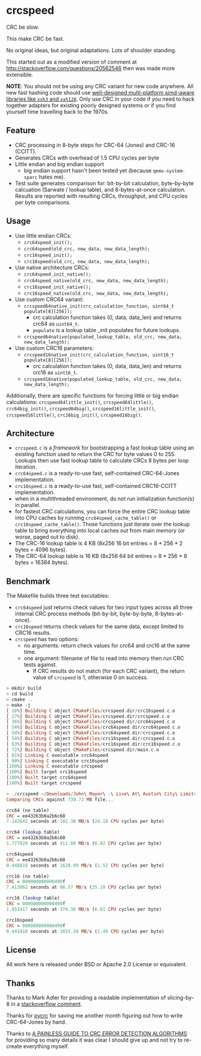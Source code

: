crcspeed
========

CRC be slow.

This make CRC be fast.

No original ideas, but original adaptations.  Lots of shoulder standing.

This started out as a modified version of comment at http://stackoverflow.com/questions/20562546
then was made more extensible.

**NOTE**: You should not be using any CRC variant for new code anywhere. All new fast hashing code
should use [well-designed multi-platform simd-aware libraries like `xxh3` and `xxh128`](https://github.com/Cyan4973/xxHash). Only use CRC in your code if you need to hack together adapters for existing poorly designed systems or if you find yourself time travelling back to the 1970s.

Feature
--------

  - CRC processing in 8-byte steps for CRC-64 (Jones) and CRC-16 (CCITT).
  - Generates CRCs with overhead of 1.5 CPU cycles per byte
  - Little endian and big endian support
    - big endian support hasn't been tested yet (because `qemu-system-sparc` hates me).
  - Test suite generates comparison for: bit-by-bit calculation, byte-by-byte calcuation
  (Sarwate / lookup table), and 8-bytes-at-once calculation.  Results are reported
  with resulting CRCs, throughput, and CPU cycles per byte comparisons.

Usage
-----

  - Use little endian CRCs:
    - `crc64speed_init();`
    - `crc64speed(old_crc, new_data, new_data_length);`
    - `crc16speed_init();`
    - `crc16speed(old_crc, new_data, new_data_length);`
  - Use native architecture CRCs:
    - `crc64speed_init_native();`
    - `crc64speed_native(old_crc, new_data, new_data_length);`
    - `crc16speed_init_native();`
    - `crc16speed_native(old_crc, new_data, new_data_length);`
  - Use custom CRC64 variant:
    - `crcspeed64native_init(crc_calculation_function, uint64_t populate[8][256]);`
      - crc calculation function takes (0, data, data_len) and returns crc64 as `uint64_t`.
      - `populate` is a lookup table _init populates for future lookups.
    - `crcspeed64native(populated_lookup_table, old_crc, new_data, new_data_length);`
  - Use custom CRC16 parameters:
    - `crcspeed16native_init(crc_calculation_function, uint16_t populate[8][256]);`
      - crc calculation function takes (0, data, data_len) and returns crc16 as `uint16_t`.
    - `crcspeed16native(populated_lookup_table, old_crc, new_data, new_data_length);`

Additionally, there are specific functions for forcing little or big endian calculations:
`crcspeed64little_init()`, `crcspeed64little()`, `crc64big_init()`, `crcspeed64big()`,
`crcspeed16little_init()`, `crcspeed16little()`, `crc16big_init()`, `crcspeed16big()`.

Architecture
------------

  - `crcspeed.c` is a _framework_ for bootstrapping a fast lookup table using an existing function
  used to return the CRC for byte values 0 to 255.  Lookups then use fast lookup table to
  calculate CRCs 8 bytes per loop iteration.
  - `crc64speed.c` is a ready-to-use fast, self-contained CRC-64-Jones implementation.
  - `crc16speed.c` is a ready-to-use fast, self-contained CRC16-CCITT implementation.
  - when in a multithreaded environment, do not run initialization function(s) in parallel.
  - for fastest CRC calculations, you can force the entire CRC lookup table into
  CPU caches by running `crc64speed_cache_table()` or `crc16speed_cache_table()`.
  Those functions just iterate over the lookup table to bring everything into local
  caches out from main memory (or worse, paged out to disk).
  - The CRC-16 lookup table is 4 KB (8x256 16 bit entries = 8 * 256 * 2 bytes = 4096 bytes).
  - The CRC-64 lookup table is 16 KB (8x256 64 bit entires = 8 * 256 * 8 bytes = 16384 bytes).

Benchmark
---------

The Makefile builds three test excutables:
  - `crc64speed` just returns check values for two input types across all
  three internal CRC process methods (bit-by-bit, byte-by-byte, 8-bytes-at-once).
  - `crc16speed` returns check values for the same data, except limited to CRC16 results.
  - `crcspeed` has two options:
    - no arguments: return check values for crc64 and crc16 at the same time.
    - one argument: filename of file to read into memory then run CRC tests against.
      - If CRC results do not match (for each CRC variant), the return value of
      `crcspeed` is 1, otherwise 0 on success.

```haskell
> mkdir build
> cd build
> cmake ..
> make -j
[ 18%] Building C object CMakeFiles/crcspeed.dir/crc16speed.c.o
[ 27%] Building C object CMakeFiles/crcspeed.dir/crcspeed.c.o
[ 36%] Building C object CMakeFiles/crcspeed.dir/crc64speed.c.o
[ 54%] Building C object CMakeFiles/crc64speed.dir/crc64speed.c.o
[ 54%] Building C object CMakeFiles/crc64speed.dir/crcspeed.c.o
[ 54%] Building C object CMakeFiles/crc16speed.dir/crcspeed.c.o
[ 63%] Building C object CMakeFiles/crc16speed.dir/crc16speed.c.o
[ 72%] Building C object CMakeFiles/crcspeed.dir/main.c.o
[ 81%] Linking C executable crc64speed
[ 90%] Linking C executable crc16speed
[100%] Linking C executable crcspeed
[100%] Built target crc16speed
[100%] Built target crc64speed
[100%] Built target crcspeed

> ./crcspeed ~/Downloads/John\ Mayer\ -\ Live\ At\ Austin\ City\ Limits\ PBS\ -\ Full\ Concert-gcdUz12FkdQ.mp4
Comparing CRCs against 730.72 MB file...

crc64 (no table)
CRC = ee43263b0a2b6c60
7.142642 seconds at 102.30 MB/s (24.18 CPU cycles per byte)

crc64 (lookup table)
CRC = ee43263b0a2b6c60
1.777920 seconds at 411.00 MB/s (6.02 CPU cycles per byte)

crc64speed
CRC = ee43263b0a2b6c60
0.448819 seconds at 1628.09 MB/s (1.52 CPU cycles per byte)

crc16 (no table)
CRC = 000000000000490f
7.413062 seconds at 98.57 MB/s (25.10 CPU cycles per byte)

crc16 (lookup table)
CRC = 000000000000490f
1.951917 seconds at 374.36 MB/s (6.61 CPU cycles per byte)

crc16speed
CRC = 000000000000490f
0.441418 seconds at 1655.38 MB/s (1.49 CPU cycles per byte)
```

License
-------
All work here is released under BSD or Apache 2.0 License or equivalent.

Thanks
------
Thanks to Mark Adler for providing a readable implementation of slicing-by-8 in a  [stackoverflow comment](http://stackoverflow.com/questions/20562546/how-to-get-crc64-distributed-calculation-use-its-linearity-property/20579405#20579405).

Thanks for [pycrc](https://github.com/tpircher/pycrc) for saving me another month figuring out how to write CRC-64-Jones by hand.

Thanks to [A PAINLESS GUIDE TO CRC ERROR DETECTION ALGORITHMS](http://www.zlib.net/crc_v3.txt) for providing so many details it was clear I should give up and not try to re-create everything myself.
